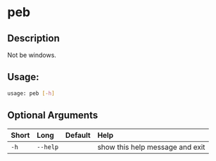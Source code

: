 



# peb

## Description


Not be windows.
## Usage:


```bash
usage: peb [-h]

```
## Optional Arguments

|Short|Long|Default|Help|
| :--- | :--- | :--- | :--- |
|`-h`|`--help`||show this help message and exit|
